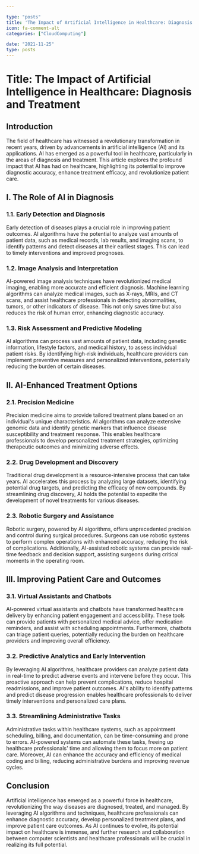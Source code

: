 ```yaml
---

type: "posts"
title: 'The Impact of Artificial Intelligence in Healthcare: Diagnosis and Treatment'
icon: fa-comment-alt
categories: ["CloudComputing"]

date: "2021-11-25"
type: posts
---
```





# Title: The Impact of Artificial Intelligence in Healthcare: Diagnosis and Treatment

## Introduction
The field of healthcare has witnessed a revolutionary transformation in recent years, driven by advancements in artificial intelligence (AI) and its applications. AI has emerged as a powerful tool in healthcare, particularly in the areas of diagnosis and treatment. This article explores the profound impact that AI has had on healthcare, highlighting its potential to improve diagnostic accuracy, enhance treatment efficacy, and revolutionize patient care.

## I. The Role of AI in Diagnosis
### 1.1. Early Detection and Diagnosis
Early detection of diseases plays a crucial role in improving patient outcomes. AI algorithms have the potential to analyze vast amounts of patient data, such as medical records, lab results, and imaging scans, to identify patterns and detect diseases at their earliest stages. This can lead to timely interventions and improved prognoses.

### 1.2. Image Analysis and Interpretation
AI-powered image analysis techniques have revolutionized medical imaging, enabling more accurate and efficient diagnosis. Machine learning algorithms can analyze medical images, such as X-rays, MRIs, and CT scans, and assist healthcare professionals in detecting abnormalities, tumors, or other indicators of disease. This not only saves time but also reduces the risk of human error, enhancing diagnostic accuracy.

### 1.3. Risk Assessment and Predictive Modeling
AI algorithms can process vast amounts of patient data, including genetic information, lifestyle factors, and medical history, to assess individual patient risks. By identifying high-risk individuals, healthcare providers can implement preventive measures and personalized interventions, potentially reducing the burden of certain diseases.

## II. AI-Enhanced Treatment Options
### 2.1. Precision Medicine
Precision medicine aims to provide tailored treatment plans based on an individual's unique characteristics. AI algorithms can analyze extensive genomic data and identify genetic markers that influence disease susceptibility and treatment response. This enables healthcare professionals to develop personalized treatment strategies, optimizing therapeutic outcomes and minimizing adverse effects.

### 2.2. Drug Development and Discovery
Traditional drug development is a resource-intensive process that can take years. AI accelerates this process by analyzing large datasets, identifying potential drug targets, and predicting the efficacy of new compounds. By streamlining drug discovery, AI holds the potential to expedite the development of novel treatments for various diseases.

### 2.3. Robotic Surgery and Assistance
Robotic surgery, powered by AI algorithms, offers unprecedented precision and control during surgical procedures. Surgeons can use robotic systems to perform complex operations with enhanced accuracy, reducing the risk of complications. Additionally, AI-assisted robotic systems can provide real-time feedback and decision support, assisting surgeons during critical moments in the operating room.

## III. Improving Patient Care and Outcomes
### 3.1. Virtual Assistants and Chatbots
AI-powered virtual assistants and chatbots have transformed healthcare delivery by enhancing patient engagement and accessibility. These tools can provide patients with personalized medical advice, offer medication reminders, and assist with scheduling appointments. Furthermore, chatbots can triage patient queries, potentially reducing the burden on healthcare providers and improving overall efficiency.

### 3.2. Predictive Analytics and Early Intervention
By leveraging AI algorithms, healthcare providers can analyze patient data in real-time to predict adverse events and intervene before they occur. This proactive approach can help prevent complications, reduce hospital readmissions, and improve patient outcomes. AI's ability to identify patterns and predict disease progression enables healthcare professionals to deliver timely interventions and personalized care plans.

### 3.3. Streamlining Administrative Tasks
Administrative tasks within healthcare systems, such as appointment scheduling, billing, and documentation, can be time-consuming and prone to errors. AI-powered systems can automate these tasks, freeing up healthcare professionals' time and allowing them to focus more on patient care. Moreover, AI can enhance the accuracy and efficiency of medical coding and billing, reducing administrative burdens and improving revenue cycles.

## Conclusion
Artificial intelligence has emerged as a powerful force in healthcare, revolutionizing the way diseases are diagnosed, treated, and managed. By leveraging AI algorithms and techniques, healthcare professionals can enhance diagnostic accuracy, develop personalized treatment plans, and improve patient care outcomes. As AI continues to evolve, its potential impact on healthcare is immense, and further research and collaboration between computer scientists and healthcare professionals will be crucial in realizing its full potential.